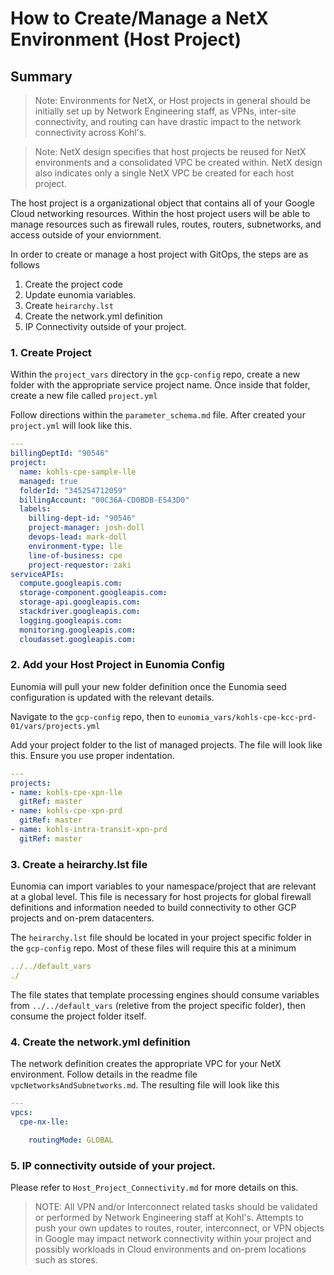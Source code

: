 # How to Create/Manage a NetX Environment (Host Project)

## Summary

> Note: Environments for NetX, or Host projects in general should be initially set up by Network Engineering staff, as VPNs, inter-site connectivity, and routing can have drastic impact to the network connectivity across Kohl's.

> Note: NetX design specifies that host projects be reused for NetX environments and a consolidated VPC be created within. NetX design also indicates only a single NetX VPC be created for each host project.

The host project is a organizational object that contains all of your Google Cloud networking resources.  Within the host project users will be able to manage resources such as firewall rules, routes, routers, subnetworks, and access outside of your enviornment.

In order to create or manage a host project with GitOps, the steps are as follows

1. Create the project code
2. Update eunomia variables.
3. Create `heirarchy.lst`
4. Create the network.yml definition
5. IP Connectivity outside of your project.

### 1. Create Project

Within the `project_vars` directory in the `gcp-config` repo, create a new folder with the appropriate service project name.  Once inside that folder, create a new file called `project.yml`

Follow directions within the `parameter_schema.md` file.  After created your `project.yml` will look like this.

```yaml
---
billingDeptId: "90546"
project:
  name: kohls-cpe-sample-lle
  managed: true
  folderId: "345254712059"
  billingAccount: "00C36A-CD0BDB-E543D0"
  labels:
    billing-dept-id: "90546"
    project-manager: josh-doll
    devops-lead: mark-doll
    environment-type: lle
    line-of-business: cpe
    project-requestor: zaki
serviceAPIs:
  compute.googleapis.com:
  storage-component.googleapis.com:
  storage-api.googleapis.com:
  stackdriver.googleapis.com:
  logging.googleapis.com:
  monitoring.googleapis.com:
  cloudasset.googleapis.com:
```

### 2. Add your Host Project in Eunomia Config

Eunomia will pull your new folder definition once the Eunomia seed configuration is updated with the relevant details.

Navigate to the `gcp-config` repo, then to `eunomia_vars/kohls-cpe-kcc-prd-01/vars/projects.yml`

Add your project folder to the list of managed projects.  The file will look like this.  Ensure you use proper indentation.

```yaml
---
projects:
- name: kohls-cpe-xpn-lle
  gitRef: master
- name: kohls-cpe-xpn-prd
  gitRef: master
- name: kohls-intra-transit-xpn-prd
  gitRef: master
```

### 3. Create a heirarchy.lst file

Eunomia can import variables to your namespace/project that are relevant at a global level.  This file is necessary for host projects for global firewall definitions and information needed to build connectivity to other GCP projects and on-prem datacenters.

The `heirarchy.lst` file should be located in your project specific folder in the `gcp-config` repo.  Most of these files will require this at a minimum

```yaml
../../default_vars
./
```

The file states that template processing engines should consume variables from `../../default_vars` (reletive from the project specific folder), then consume the project folder itself.

### 4. Create the network.yml definition

The network definition creates the appropriate VPC for your NetX environment.  Follow details in the readme file `vpcNetworksAndSubnetworks.md`.  The resulting file will look like this

```yaml
---
vpcs:
  cpe-nx-lle:

    routingMode: GLOBAL
```

### 5. IP connectivity outside of your project.

Please refer to `Host_Project_Connectivity.md` for more details on this.

> NOTE:  All VPN and/or Interconnect related tasks should be validated or performed by Network Engineering staff at Kohl's.  Attempts to push your own updates to routes, router, interconnect, or VPN objects in Google may impact network connectivity within your project and possibly workloads in Cloud environments and on-prem locations such as stores.
